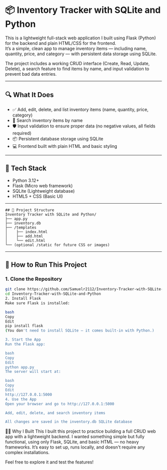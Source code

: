 # 📦 Inventory Tracker with SQLite and Python

This is a lightweight full-stack web application I built using Flask (Python) for the backend and plain HTML/CSS for the frontend.  
It’s a simple, clean app to manage inventory items — including name, quantity, price, and category — with persistent data storage using SQLite.

The project includes a working CRUD interface (Create, Read, Update, Delete), a search feature to find items by name, and input validation to prevent bad data entries.

---

## 🔍 What It Does
- ✅ Add, edit, delete, and list inventory items (name, quantity, price, category)
- 🔎 Search inventory items by name
- 🛡️ Input validation to ensure proper data (no negative values, all fields required)
- 📦 Persistent database storage using SQLite
- 💻 Frontend built with plain HTML and basic styling

---

## 🧰 Tech Stack
- Python 3.12+
- Flask (Micro web framework)
- SQLite (Lightweight database)
- HTML5 + CSS (Basic UI)

---
```
## 📁 Project Structure
Inventory Tracker with SQLite and Python/
├── app.py
├── inventory.db
├── /templates
│    ├── index.html
│    ├── add.html
│    └── edit.html
└── (optional /static for future CSS or images)
```
---
## 🚀 How to Run This Project

### 1. Clone the Repository

```bash
git clone https://github.com/Samuelr2112/Inventory-Tracker-with-SQLite-and-Python.git
cd Inventory-Tracker-with-SQLite-and-Python
2. Install Flask
Make sure Flask is installed:

bash
Copy
Edit
pip install flask
(You don't need to install SQLite — it comes built-in with Python.)

3. Start the App
Run the Flask app:

bash
Copy
Edit
python app.py
The server will start at:

bash
Copy
Edit
http://127.0.0.1:5000
4. Use the App
Open your browser and go to http://127.0.0.1:5000

Add, edit, delete, and search inventory items

All changes are saved in the inventory.db SQLite database
```
👨‍💻 Why I Built This
I built this project to practice building a full CRUD web app with a lightweight backend.
I wanted something simple but fully functional, using only Flask, SQLite, and basic HTML — no heavy frameworks.
It’s easy to set up, runs locally, and doesn't require any complex installations.

Feel free to explore it and test the features!
